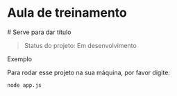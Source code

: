 <h1>Aula de treinamento</h1>
# Serve para dar título

> Status do projeto: Em desenvolvimento

Exemplo

Para rodar esse projeto na sua máquina, por favor digite:
```
node app.js
```
